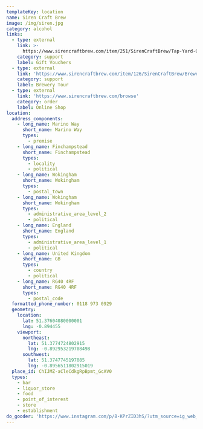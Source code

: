 ```yaml
---
templateKey: location
name: Siren Craft Brew
image: /img/siren.jpg
category: alcohol
links:
  - type: external
    link: >-
      https://www.sirencraftbrew.com/item/251/SirenCraftBrew/Tap-Yard-Gift-Voucher.html
    category: support
    label: Gift Vouchers
  - type: external
    link: 'https://www.sirencraftbrew.com/item/126/SirenCraftBrew/Brewery-Tour.html'
    category: support
    label: Brewery Tour
  - type: external
    link: 'https://www.sirencraftbrew.com/browse'
    category: order
    label: Online Shop
location:
  address_components:
    - long_name: Marino Way
      short_name: Marino Way
      types:
        - premise
    - long_name: Finchampstead
      short_name: Finchampstead
      types:
        - locality
        - political
    - long_name: Wokingham
      short_name: Wokingham
      types:
        - postal_town
    - long_name: Wokingham
      short_name: Wokingham
      types:
        - administrative_area_level_2
        - political
    - long_name: England
      short_name: England
      types:
        - administrative_area_level_1
        - political
    - long_name: United Kingdom
      short_name: GB
      types:
        - country
        - political
    - long_name: RG40 4RF
      short_name: RG40 4RF
      types:
        - postal_code
  formatted_phone_number: 0118 973 0929
  geometry:
    location:
      lat: 51.37604080000001
      lng: -0.894455
    viewport:
      northeast:
        lat: 51.3774724802915
        lng: -0.892953219708498
      southwest:
        lat: 51.3747745197085
        lng: -0.8956511802915019
  place_id: ChIJMZ-aCleCdkgRpBpmt_GcAV0
  types:
    - bar
    - liquor_store
    - food
    - point_of_interest
    - store
    - establishment
do_gooder: 'https://www.instagram.com/p/B-KPrZID3hS/?utm_source=ig_web_copy_link'
---
```

